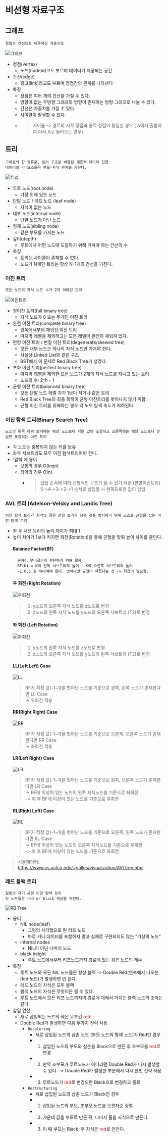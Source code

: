 # 비선형 자료구조

## 그래프
    정점과 간선으로 이루어진 자료구조
![그래프](https://velog.velcdn.com/images%2Fcodenmh0822%2Fpost%2Ffb62408e-2cdd-49dc-8b2e-6ea5aa331fc3%2Fimage.png)
- 정점(vertex)
  - 노드(node)라고도 부르며 데이터가 저장되는 공간
- 간선(edge)
  - 링크(link)라고도 부르며 정점간의 관계를 나타낸다
- 특징
  - 정점은 여러 개의 간선을 가질 수 있다.
  - 방향이 없는 무방향 그래프와 방향이 존재하는 방향 그래프로 나눌 수 있다.
  - 간선은 가중치를 가질 수 있다.
  - 사이클이 발생할 수 있다.
  - > 사이클 -> 경로의 시작 정점과 종료 정점이 동일한 경우 ( A에서 출발하여 다시  A로 돌아오는 경우)

## 트리
    그래프의 한 종류로, 트리 구조로 배열된 계층적 데이터 집합
    데이터의 각 요소들은 부모-자식 관계를 가진다.
![트리](https://velog.velcdn.com/images%2Fcodenmh0822%2Fpost%2Fa12e3c90-5f33-4d71-8355-c3a0a3f17798%2Fimage.png)
- 루트 노드(root node)
  - 가장 위에 있는 노드
- 단말 노드 / 리프 노드 (leaf node)
  - 자식이 없는 노드
- 내부 노드(internal node)
  - 단말 노드가 아닌 노드
- 형제 노드(sibling node)
  - 같은 부모를 가지는 노드
- 깊이(depth)
  - 루트에서 어떤 노드에 도달하기 위해 거쳐야 하는 간선의 수
- 특징
  - 트리는 사이클이 존재할 수 없다.
  - 노드가 N개인 트리는 항상 N-1개의 간선을 가진다.

### 이진 트리
    모든 노드의 자식 노드 수가 2개 이하인 트리
![이진트리](https://velog.velcdn.com/images%2Fkkimbj18%2Fpost%2F97908fb6-00b2-4e36-a698-1070cc6f28e1%2Fimage.png)
- 정이진 트리(full binary tree)
  - 자식 노드가 0 또는 두개인 이진 트리
- 완전 이진 트리(complete binary tree)
  - 왼쪽에서부터 채워진 이진 트리
  - 마지막 레벨을 제외하고는 모든 레벨이 완전히 채워져 있다.
- 편향 이진 트리 / 변질 이진 트리(degenerate/skewed tree)
  - 모든 내부 노드는 하나의 자식 노드만 가져야 한다.
  - 사실상 Linked List와 같은 구조
  - BST에서 이 문제로 Red Black Tree가 생겼다.
- 포화 이진 트리(perfect binary tree)
  - 마지막 레벨을 제외한 모든 노드가 2개의 자식 노드를 지니고 있는 트리
  - 노드의 수: 2^h - 1
- 균형 이진 트리(balanced binary tree)
  - 모든 단말 노드 레벨 차가 1보다 작거나 같은 트리
  - Red Black Tree의 최종 목적이 균형 이진트리를 벗어나지 않기 위함.
  - 균형 이진 트리를 위배하는 경우 각 노드 탐색 속도가 저하된다.

### 이진 탐색 트리(Binary Search Tree)
    노드의 왼쪽 하위 트리에는 해당 노드보다 작은 값만 포함되고 오른쪽에는 해당 노드보다 큰 값만 포함되는 이진 트리
- 각 노드는 중복되지 않는 키를 보유
- 좌우 서브트리도 모두 이진 탐색트리여야 한다.
- '검색'에 용이
  - 보통의 경우 O(logn)
  - 최악의 경우 O(n)
      - > 삽입 순서에 따라 선형적인 구조가 될 수 있기 때문.(편향이진트리)  
        > 5->4->3->2->1 순서로 삽입할 시 왼쪽으로만 값이 삽입

### AVL 트리 (Adelson-Velsky and Landis Tree)
    이진 탐색 트리가 최악의 경우 선형 트리가 되는 것을 방지하기 위해 스스로 균형을 잡는 이진 탐색 트리
- 좌 우 서브 트리의 높이 차이가 최대 1
- 높이 차이가 1보다 커지면 회전(Rotation)을 통해 균형을 맞춰 높이 차이를 줄인다.
    #### Balance Factor(BF)
        균형이 무너졌는지 판단하기 위해 활용
        BF(K) = K의 왼쪽 서브트리의 높이 - K의 오른쪽 서브트리의 높이
        -1,0,1 중 하나여야 한다. 벗어나면 균형이 깨졌다는 것 -> 회전이 필요함.
    #### 우 회전 (Right Rotation)
    ![우회전](https://img1.daumcdn.net/thumb/R1280x0/?scode=mtistory2&fname=https%3A%2F%2Fblog.kakaocdn.net%2Fdn%2FwxXjj%2Fbtro6alLimV%2Fo7oeM9EtG3PDAfNd7Nnlqk%2Fimg.png)
    > 1. y노드의 오른쪽 자식 노드를 z노드로 변경
    > 2. z노드의 왼쪽 자식 노드를 y노드의 오른쪽 서브트리 (T2)로 변경
    #### 좌 회전 (Left Rotation)
    ![좌회전](https://img1.daumcdn.net/thumb/R1280x0/?scode=mtistory2&fname=https%3A%2F%2Fblog.kakaocdn.net%2Fdn%2Fbvi2dr%2FbtrpaIoxOIj%2FvbPMbWybCbhmgCqkwLYFg0%2Fimg.png)
    > 1. y노드의 왼쪽 자식 노드를 z노드로 변경
    > 2. z노드의 오른쪽 자식 노드를 y노드의 왼쪽 서브트리 (T2)로 변경
    #### LL(Left Left) Case
    ![LL](https://img1.daumcdn.net/thumb/R1280x0/?scode=mtistory2&fname=https%3A%2F%2Fblog.kakaocdn.net%2Fdn%2FbaSn1R%2FbtrpiIt2dht%2FY3kiKmhWBmyWhPzXlWinzK%2Fimg.png)
    > BF가 적정 값(-1~1)을 벗어난 노드를 기준으로 왼쪽, 왼쪽 노드가 존재한다면 LL Case  
    -> 우회전 적용
    #### RR(Right Right) Case
    ![RR](https://img1.daumcdn.net/thumb/R1280x0/?scode=mtistory2&fname=https%3A%2F%2Fblog.kakaocdn.net%2Fdn%2F6FueX%2FbtrpcP8N29L%2F0KEPdtSTmitNQD3o9aW2Vk%2Fimg.png)
    > BF가 적정 값(-1~1)을 벗어난 노드를 기준으로 오른쪽, 오른쪽 노드가 존재한다면 RR Case  
    -> 좌회전 적용
    #### LR(Left Right) Case
    ![LR](https://img1.daumcdn.net/thumb/R1280x0/?scode=mtistory2&fname=https%3A%2F%2Fblog.kakaocdn.net%2Fdn%2FN49KJ%2FbtrpiuWMW3t%2FiyKeW0PbnWYQRuyciwGQd1%2Fimg.png)
    > BF가 적정 값(-1~1)을 벗어난 노드를 기준으로 왼쪽, 오른쪽 노드가 존재한다면 LR Case  
    -> BF에 이상이 있는 노드의 왼쪽 자식노드를 기준으로 좌회전  
    -> 이 후 BF에 이상이 있는 노드를 기준으로 우회전
    #### RL(Right Left) Case
    ![RL](https://img1.daumcdn.net/thumb/R1280x0/?scode=mtistory2&fname=https%3A%2F%2Fblog.kakaocdn.net%2Fdn%2FbT4BgF%2FbtrpaH4eyAO%2FUk8nJOYUCgNoIeKfoUAhN1%2Fimg.png)
    > BF가 적정 값(-1~1)을 벗어난 노드를 기준으로 오른쪽, 왼쪽 노드가 존재한다면 RL Case  
    -> BF에 이상이 있는 노드의 오른쪽 자식노드를 기준으로 우회전  
    -> 이 후 BF에 이상이 있는 노드를 기준으로 좌회전
> 시뮬레이터: https://www.cs.usfca.edu/~galles/visualization/AVLtree.html

### 레드 블랙 트리
    일종의 자기 균형 이진 탐색 트리
    각 노드들은 red or black 색상을 가진다.
![RB Tree](https://img1.daumcdn.net/thumb/R1280x0/?scode=mtistory2&fname=https%3A%2F%2Fblog.kakaocdn.net%2Fdn%2FsqL0y%2Fbtrw8OzLUUD%2FeQOlslCKoxL7pX8L1MO47K%2Fimg.png)
- 용어
  - NIL node(leaf)
    -  그림의 사각형으로 된 리프 노드
    -  따로 키나 데이터를 포함하지 않고 실제로 구현되지도 않는 "가상의 노드"
   -  internal nodes
      -  NIL이 아닌 나머지 노드
   -  black height 
      -  루트 노드에서부터 리프노드까지 경로에 있는 검은 노드의 개수
-  특징
   -  루트 노드와 모든 NIL 노드들은 항상 블랙 -> Double Red(연속해서 나오는 Red 노드)가 발생하면 안 된다. 
   -  레드 노드의 자식은 모두 블랙
   -  블랙 노드의 자식은 무엇이든 될 수 있다.
   -  루트 노드에서 모든 리프 노드까지의 경로에 대해서 거치는 블랙 노드의 숫자는 같다.
-  삽입 연산
   -  새로 삽입되는 노드의 색은 무조건 <span style="color:red">red</span>
   -  Double Red가 발생하면 다음 두가지 전략 사용
      -  `Recoloring`
         -  새로 삽입된 노드의 삼촌 노드 (부모 노드의 형제 노드)가 Red인 경우
         -  1. 삽입된 노드의 부모와 삼촌을 Black으로 만든 후 조부모를  <span style="color:red">red</span>로 변경
         -  2. 만약 조부모가 루트노드가 아니라면 Double Red가 다시 발생할 수 있다. -> Double Red가 발생한 부분에서 다시 한번 전략 사용
         -  3. 루트노드가  <span style="color:red">red</span>로 변경되면 Black으로 변경하고 종료
      -  `Restructuring`
         -  새로 삽입된 노드의 삼촌 노드가 Black인 경우
         -  1. 삽입된 노드와 부모, 조부모 노드를 오름차순 정렬
         -  2. 가운데 값을 부모로 만든 뒤, 나머지 둘을 자식으로 만든다.
         -  3. 이 때 부모는 Black, 두 자식은  <span style="color:red">red</span>로 만든다.
